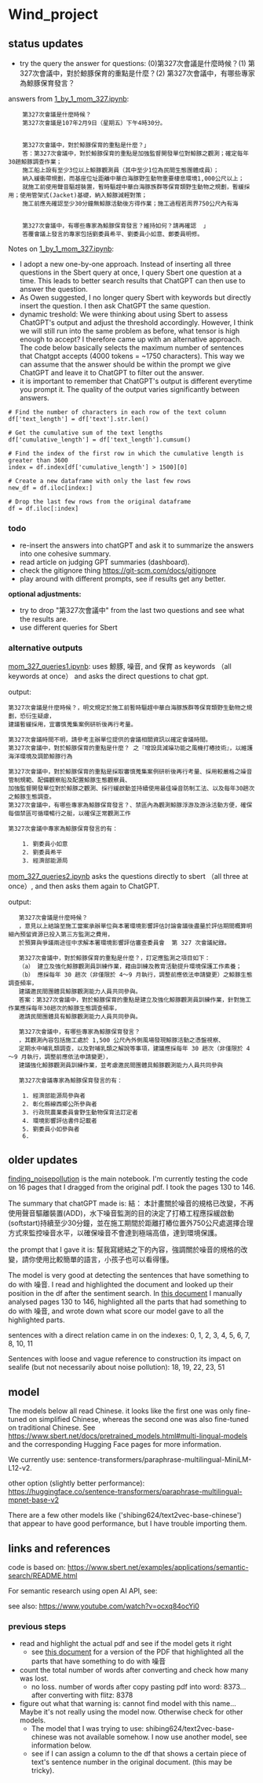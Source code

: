 # Wind_project

## status updates

- try the query the answer for questions: (0)第327次會議是什麼時候？(1) 第327次會議中，對於鯨豚保育的重點是什麼？(2) 第327次會議中，有哪些專家為鯨豚保育發言？

answers from [1_by_1_mom_327.ipynb](https://github.com/Jasper-Hewitt/Wind_project/blob/main/1_by_1_mom_327.ipynb):

        第327次會議是什麼時候？ 
        第327次會議是107年2月9日（星期五）下午4時30分。


        第327次會議中，對於鯨豚保育的重點是什麼？」 
        答：第327次會議中，對於鯨豚保育的重點是加強監督開發單位對鯨豚之觀測；確定每年30趟鯨豚調查作業；
        施工船上設有至少3位以上鯨豚觀測員（其中至少1位為民間生態團體成員）；
        納入緩衝帶規劃，而基座位址距離中華白海豚野生動物重要棲息環境1,000公尺以上；
        就施工前使用聲音驅趕裝置，暫時驅趕中華白海豚族群等保育類野生動物之規劃，暫緩採用；使用管架式(Jacket)基礎，納入鯨豚減輕對策；
        施工前應先確認至少30分鐘無鯨豚活動後方得作業；施工過程若周界750公尺內有海


        第327次會議中，有哪些專家為鯨豚保育發言？維持如何？請再確認  」
        答覆會議上發言的專家包括劉委員希平、劉委員小如意、鄭委員明修。

Notes on [1_by_1_mom_327.ipynb](https://github.com/Jasper-Hewitt/Wind_project/blob/main/1_by_1_mom_327.ipynb):
- I adopt a new one-by-one approach. Instead of inserting all three questions in the Sbert query at once, I query Sbert one question 
at a time. This leads to better search results that ChatGPT can then use to answer the question.
- As Owen suggested, I no longer query Sbert with keywords but directly insert the question. I then ask ChatGPT the same question.
- dynamic treshold: We were thinking about using Sbert to assess ChatGPT's output and adjust the threshold accordingly. However,
I think we will still run into the same problem as before, what tensor is high enough to accept? I therefore came up with an 
alternative approach. The code below basically selects the maximum number of sentences that Chatgpt accepts (4000 tokens = ~1750 
characters). This way we can assume that the answer should be within the prompt we give ChatGPT and leave it to ChatGPT to filter out 
the answer. 
- it is important to remember that ChatGPT's output is different everytime you prompt it. The quality of the output varies
significantly between answers. 
    
```
# Find the number of characters in each row of the text column
df['text_length'] = df['text'].str.len()

# Get the cumulative sum of the text lengths
df['cumulative_length'] = df['text_length'].cumsum()

# Find the index of the first row in which the cumulative length is greater than 3600
index = df.index[df['cumulative_length'] > 1500][0]

# Create a new dataframe with only the last few rows
new_df = df.iloc[index:]

# Drop the last few rows from the original dataframe
df = df.iloc[:index]
```

### todo
- re-insert the answers into chatGPT and ask it to summarize the answers into one cohesive summary.
- read article on judging GPT summaries (dashboard).
- check the gitignore thing https://git-scm.com/docs/gitignore 
- play around with different prompts, see if results get any better.

**optional adjustments:** 
- try to drop "第327次會議中" from the last two questions and see what the results are. 
- use different queries for Sbert

### alternative outputs

[mom_327_queries1.ipynb](https://github.com/Jasper-Hewitt/Wind_project/blob/main/mom_327_queries1.ipynb): uses 鯨豚, 噪音, and 保育 as keywords （all keywords at once） and asks the direct questions to chat gpt.

output: 
    
    第327次會議是什麼時候？，明文規定於施工前暫時驅趕中華白海豚族群等保育類野生動物之規劃，恐衍生疑慮，
    建議暫緩採用，宜審慎蒐集案例研析後再行考量。

    第327次會議時間不明，請參考主辦單位提供的會議相關資訊以確定會議時間。
    第327次會議中，對於鯨豚保育的重點是什麼？ 之『增設具減噪功能之風機打樁技術』，以維護海洋環境及調節鯨豚行為

    第327次會議中，對於鯨豚保育的重點是採取審慎蒐集案例研析後再行考量、採用較嚴格之噪音管制規範、配備觀察船及配置鯨豚生態觀察員、
    加強監督開發單位對於鯨豚之觀測、採行緩啟動並持續使用最佳噪音防制工法、以及每年30趟次之鯨豚生態調查。
    第327次會議中，有哪些專家為鯨豚保育發言？、禁區內為觀測鯨豚浮游及游泳活動方便，確保每個禁區可循環暢行之艇，以確保正常觀測工作

    第327次會議中專家為鯨豚保育發言的有：

        1. 劉委員小如意
        2. 劉委員希平
        3. 經濟部能源局

[mom_327_queries2.ipynb](https://github.com/Jasper-Hewitt/Wind_project/blob/main/mom_327_queries2.ipynb) asks the questions directly to sbert （all three at once）, and then asks them again to ChatGPT.

output: 

       第327次會議是什麼時候？
       ，意見以上結論至施工當案承辦單位與本署環境影響評估討論會議後盡量於評估期間概算明細內預留資源已投入第三方監測之費用，
       於預算與爭議兩途徑中求解本署環境影響評估審查委員會  第 327 次會議紀錄。
       
       第327次會議中，對於鯨豚保育的重點是什麼？，訂定應監測之項目如下：
       （a） 建立及強化鯨豚觀測員訓練作業，藉由訓練及教育活動提升環境保護工作素養； 
       （b） 應採每年 30 趟次（非僅限於 4～9 月執行，調整前應依法申請變更）之鯨豚生態調查頻率，
       建議邀民間團體具鯨豚觀測能力人員共同參與。  
       答案：第327次會議中，對於鯨豚保育的重點是建立及強化鯨豚觀測員訓練作業，針對施工作業應採每年30趟次的鯨豚生態調查頻率，
       邀請民間團體具有鯨豚觀測能力人員共同參與。
       
       第327次會議中，有哪些專家為鯨豚保育發言？
       ，其觀測內容包括施工處於 1,500 公尺內外側風場發現鯨豚活動之憑盤視察、
       定期水中哺乳類調查，以及對哺乳類之解說等事項，建議應採每年 30 趟次（非僅限於 4～9 月執行，調整前應依法申請變更），
       建議強化鯨豚觀測員訓練作業，並考慮邀民間團體具鯨豚觀測能力人員共同參與 

       第327次會議專家為鯨豚保育發言的有：

        1. 經濟部能源局參與者
        2. 彰化縣線西鄉公所參與者
        3. 行政院農業委員會野生動物保育法訂定者
        4. 環境影響評估書件記載者
        5. 劉委員小如參與者
        6.

## older updates

[finding_noisepollution](https://github.com/Jasper-Hewitt/Wind_project/blob/main/finding_noisepollution.ipynb) is the main notebook. I'm currently testing the code on 16 pages that I dragged from the original pdf. I took the pages 130 to 146. 

The summary that chatGPT made is: 結： 本計畫關於噪音的規格已改變，不再使用聲音驅離裝置(ADD)，水下噪音監測的目的決定了打樁工程應採緩啟動(softstart)持續至少30分鐘，並在施工期間於距離打樁位置外750公尺處選擇合理方式來監控噪音水平，以確保噪音不會達到極端高值，達到環境保護。

the prompt that I gave it is: 幫我寫總結之下的內容，強調關於噪音的規格的改變，請你使用比較簡單的語言，小孩子也可以看得懂。

The model is very good at detecting the sentences that have something to do with 噪音. I read and highlighted the document and looked up their position in the df after the sentiment search. In [this document](https://github.com/Jasper-Hewitt/Wind_project/blob/main/data/verified_dragged_130_146.pdf) I manually analysed pages 130 to 146, highlighted all the parts that had something to do with 噪音, and wrote down what score our model gave to all the highlighted parts. 

sentences with a direct relation came in on the indexes: 
0, 1, 2, 3, 4, 5, 6, 7, 8, 10, 11

Sentences with loose and vague reference to construction its impact on sealife (but not necessarily about noise pollution):
18, 19, 22, 23, 51 

## model

The models below all read Chinese. it looks like the first one was only fine-tuned on simplified Chinese, whereas the second one was also fine-tuned on traditional Chinese. See https://www.sbert.net/docs/pretrained_models.html#multi-lingual-models and the corresponding Hugging Face pages for more information. 

We currently use: sentence-transformers/paraphrase-multilingual-MiniLM-L12-v2.

other option (slightly better performance): https://huggingface.co/sentence-transformers/paraphrase-multilingual-mpnet-base-v2 

There are a few other models like ('shibing624/text2vec-base-chinese') that appear to have good performance, but I have trouble importing them.  
 

## links and references
code is based on: https://www.sbert.net/examples/applications/semantic-search/README.html

For semantic research using open AI API, see: 

see also: https://www.youtube.com/watch?v=ocxq84ocYi0 



### previous steps 

- read and highlight the actual pdf and see if the model gets it right
    - see [this document](https://github.com/Jasper-Hewitt/Wind_project/blob/main/data/highlights_dragged_130_146.pdf) for a version of the PDF that highlighted all the parts that have something to do with 噪音
- count the total number of words after converting and check how many was lost.
    - no loss. number of words after copy pasting pdf into word: 8373... after converting with flitz: 8378
- figure out what that warning is: cannot find model with this name... Maybe it's not really using the model now. Otherwise check for other models. 
    - The model that I was trying to use: shibing624/text2vec-base-chinese was not available somehow. I now use another model, see information below. 
    - see if I can assign a column to the df that shows a certain piece of text's sentence number in the original document. (this may be tricky). 
